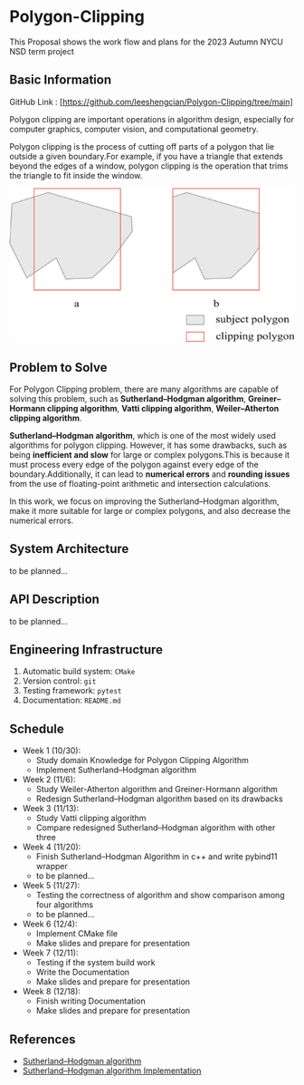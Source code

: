 # Polygon-Clipping
This Proposal shows the work flow and plans for the 2023 Autumn NYCU NSD term project

## Basic Information

GitHub Link : [https://github.com/leeshengcian/Polygon-Clipping/tree/main]

Polygon clipping are important operations in algorithm design, especially for computer graphics, computer vision, and computational geometry.

Polygon clipping is the process of cutting off parts of a polygon that lie outside a given boundary.For example, if you have a triangle that extends beyond the edges of a window, polygon clipping is the operation that trims the triangle to fit inside the window.

![image](https://github.com/leeshengcian/Polygon-Clipping/blob/main/image/poly-clip.png)

## Problem to Solve

For Polygon Clipping problem, there are many algorithms are capable of solving this problem, such as **Sutherland–Hodgman algorithm**, **Greiner–Hormann clipping algorithm**, **Vatti clipping algorithm**, **Weiler–Atherton clipping algorithm**.

**Sutherland–Hodgman algorithm**, which is one of the most widely used algorithms for polygon clipping. However, it has some drawbacks, such as being **inefficient and slow** for large or complex polygons.This is because it must process every edge of the polygon against every edge of the boundary.Additionally, it can lead to **numerical errors** and **rounding issues** from the use of floating-point arithmetic and intersection calculations.

In this work, we focus on improving the Sutherland–Hodgman algorithm, make it more suitable for large or complex polygons, and also decrease the numerical errors.

## System Architecture

to be planned...

## API Description

to be planned...

## Engineering Infrastructure

1. Automatic build system: `CMake`
2. Version control: `git`
3. Testing framework: `pytest`
4. Documentation: `README.md`

## Schedule

* Week 1 (10/30):
    - Study domain Knowledge for Polygon Clipping Algorithm
    - Implement Sutherland–Hodgman algorithm
* Week 2 (11/6):
    - Study Weiler-Atherton algorithm and Greiner-Hormann algorithm
    - Redesign Sutherland–Hodgman algorithm based on its drawbacks
* Week 3 (11/13):
    - Study Vatti clipping algorithm
    - Compare redesigned Sutherland–Hodgman algorithm with other three
* Week 4 (11/20):
    - Finish Sutherland–Hodgman Algorithm in c++ and write pybind11 wrapper
    - to be planned...
* Week 5 (11/27):
    - Testing the correctness of algorithm and show comparison among four algorithms
    - to be planned...
* Week 6 (12/4):
    - Implement CMake file
    - Make slides and prepare for presentation
* Week 7 (12/11):
    - Testing if the system build work
    - Write the Documentation
    - Make slides and prepare for presentation
* Week 8 (12/18):
    - Finish writing Documentation
    - Make slides and prepare for presentation

## References

- [Sutherland–Hodgman algorithm](https://en.wikipedia.org/wiki/Sutherland%E2%80%93Hodgman_algorithm)
- [Sutherland–Hodgman algorithm Implementation](https://www.geeksforgeeks.org/polygon-clipping-sutherland-hodgman-algorithm/)
